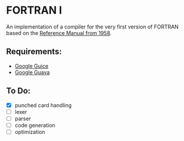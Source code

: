 FORTRAN I
=========

An implementation of a compiler for the very first version of FORTRAN based on the [Reference Manual from 1958](http://bitsavers.trailing-edge.com/pdf/ibm/704/C28-6003_704_FORTRAN_Oct58.pdf).

Requirements:
-------------
- [Google Guice](https://code.google.com/p/google-guice/)
- [Google Guava](https://code.google.com/p/guava-libraries/)

To Do:
------
- [x] punched card handling
- [ ] lexer
- [ ] parser
- [ ] code generation
- [ ] optimization

